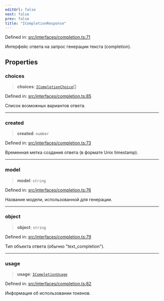 ```yaml
---
editUrl: false
next: false
prev: false
title: "ICompletionResponse"
---
```


Defined in: [src/interfaces/completion.ts:71](https://github.com/zloishavrin/gigachat-node/blob/a69ec788472547a03123bbdeeaac3f6751954bc6/src/interfaces/completion.ts#L71)

Интерфейс ответа на запрос генерации текста (completion).

## Properties

### choices

> **choices**: [`ICompletionChoice`](/gigachat-node/api/interfaces/completion/interfaces/icompletionchoice/)[]

Defined in: [src/interfaces/completion.ts:85](https://github.com/zloishavrin/gigachat-node/blob/a69ec788472547a03123bbdeeaac3f6751954bc6/src/interfaces/completion.ts#L85)

Список возможных вариантов ответа.

***

### created

> **created**: `number`

Defined in: [src/interfaces/completion.ts:73](https://github.com/zloishavrin/gigachat-node/blob/a69ec788472547a03123bbdeeaac3f6751954bc6/src/interfaces/completion.ts#L73)

Временная метка создания ответа (в формате Unix timestamp).

***

### model

> **model**: `string`

Defined in: [src/interfaces/completion.ts:76](https://github.com/zloishavrin/gigachat-node/blob/a69ec788472547a03123bbdeeaac3f6751954bc6/src/interfaces/completion.ts#L76)

Название модели, использованной для генерации.

***

### object

> **object**: `string`

Defined in: [src/interfaces/completion.ts:79](https://github.com/zloishavrin/gigachat-node/blob/a69ec788472547a03123bbdeeaac3f6751954bc6/src/interfaces/completion.ts#L79)

Тип объекта ответа (обычно "text_completion").

***

### usage

> **usage**: [`ICompletionUsage`](/gigachat-node/api/interfaces/completion/interfaces/icompletionusage/)

Defined in: [src/interfaces/completion.ts:82](https://github.com/zloishavrin/gigachat-node/blob/a69ec788472547a03123bbdeeaac3f6751954bc6/src/interfaces/completion.ts#L82)

Информация об использовании токенов.
